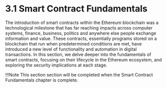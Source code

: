# 3.1 Smart Contract Fundamentals

The introduction of smart contracts within the Ethereum blockchain was a technological milestone that has far reaching impacts across computer systems, finance, business, politics and anywhere else people exchange information and value. These contracts, essentially programs stored on a blockchain that run when predetermined conditions are met, have introduced a new level of functionality and automation in digital transactions. In this section, we delve deeper into the fundamentals of smart contracts, focusing on their lifecycle in the Ethereum ecosystem, and exploring the security implications at each stage.

!!!Note
    This section section will be completed when the Smart Contract Fundamentals chapter is complete.